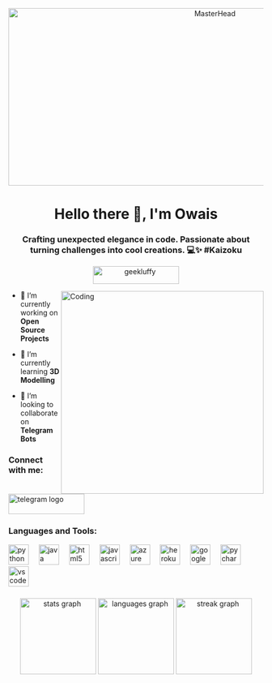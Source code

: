 <p align="center">
  <img src="https://te.legra.ph/file/233853412ffc1d605f1f2.jpg" alt="MasterHead" width="800" height="350">
</p>

<h1 align="center">Hello there 👋, I'm Owais</h1>
<h3 align="center">Crafting unexpected elegance in code. Passionate about turning challenges into cool creations. 💻✨  #Kaizoku</h3>

<p align="center">
  <img src="https://komarev.com/ghpvc/?username=geekluffy&label=Profile%20views&color=ff69b4&style=flat-square" alt="geekluffy" style="width: 170px; height: 35px;"/>
</p>



<img align="right" alt="Coding" width="400" src="https://c.tenor.com/MX7na3cgJYwAAAAC/tenor.gif">

- 🔭 I’m currently working on **Open Source Projects**

- 🌱 I’m currently learning **3D Modelling**

- 🤝 I’m looking to collaborate on **Telegram Bots**

<h3 align="left">Connect with me:</h3>
<div align="left">
 <a href="https://t.me/GeekLuffy" target="_blank">
  <img src="https://te.legra.ph/file/0d1c35ef9d6f1a0a50b94.jpg" width="150" height="40" alt="telegram logo"  />
 </a>
</div>
<p align="left">
</p>

<h3 align="left">Languages and Tools:</h3>

<div align="left">
  <img src="https://cdn.jsdelivr.net/gh/devicons/devicon/icons/python/python-original.svg" height="40" alt="python logo"  />
  <img width="12" />
  <img src="https://cdn.jsdelivr.net/gh/devicons/devicon/icons/java/java-original.svg" height="40" alt="java logo"  />
  <img width="12" />
  <img src="https://cdn.jsdelivr.net/gh/devicons/devicon/icons/html5/html5-original.svg" height="40" alt="html5 logo"  />
  <img width="12" />
  <img src="https://cdn.jsdelivr.net/gh/devicons/devicon/icons/javascript/javascript-original.svg" height="40" alt="javascript logo"  />
  <img width="12" />
  <img src="https://cdn.jsdelivr.net/gh/devicons/devicon/icons/azure/azure-original.svg" height="40" alt="azure logo"  />
  <img width="12" />
  <img src="https://cdn.jsdelivr.net/gh/devicons/devicon/icons/heroku/heroku-original.svg" height="40" alt="heroku logo"  />
  <img width="12" />
  <img src="https://cdn.jsdelivr.net/gh/devicons/devicon/icons/googlecloud/googlecloud-original.svg" height="40" alt="googlecloud logo"  />
  <img width="12" />
  <img src="https://cdn.jsdelivr.net/gh/devicons/devicon/icons/pycharm/pycharm-original.svg" height="40" alt="pycharm logo"  />
  <img width="12" />
  <img src="https://cdn.jsdelivr.net/gh/devicons/devicon/icons/vscode/vscode-original.svg" height="40" alt="vscode logo"  />
</div>
<h3></h3>
<div align="center">
  <img src="https://github-readme-stats.vercel.app/api?username=Geekluffy&hide_title=false&hide_rank=false&show_icons=true&include_all_commits=true&count_private=true&disable_animations=false&theme=dracula&locale=en&hide_border=false&order=1" height="150" alt="stats graph"  />
  <img src="https://github-readme-stats.vercel.app/api/top-langs?username=Geekluffy&locale=en&hide_title=false&layout=compact&card_width=320&langs_count=5&theme=dracula&hide_border=false&order=2" height="150" alt="languages graph"  />
  <img src="https://streak-stats.demolab.com?user=Geekluffy&locale=en&mode=daily&theme=dracula&hide_border=false&border_radius=5&order=3" height="150" alt="streak graph"  />
</div>
